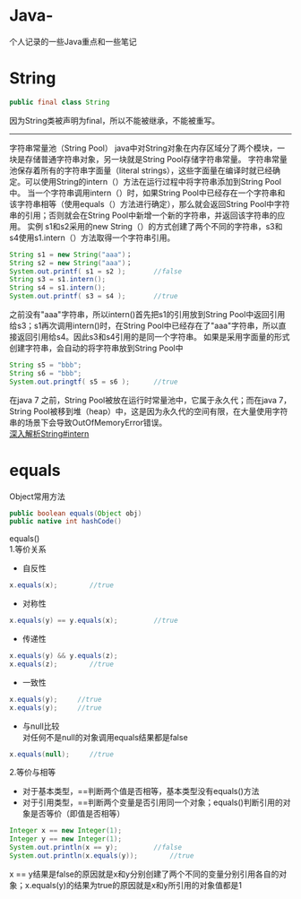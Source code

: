 # Java-
个人记录的一些Java重点和一些笔记 
# String

```java
public final class String
```
因为String类被声明为final，所以不能被继承，不能被重写。

---
字符串常量池（String Pool）
java中对String对象在内存区域分了两个模块，一块是存储普通字符串对象，另一块就是String Pool存储字符串常量。
字符串常量池保存着所有的字符串字面量（literal strings），这些字面量在编译时就已经确定。可以使用String的intern（）方法在运行过程中将字符串添加到String Pool中。
当一个字符串调用intern（）时，如果String Pool中已经存在一个字符串和该字符串相等（使用equals（）方法进行确定），那么就会返回String Pool中字符串的引用；否则就会在String Pool中新增一个新的字符串，并返回该字符串的应用。
实例
s1和s2采用的new String（）的方式创建了两个不同的字符串，s3和s4使用s1.intern（）方法取得一个字符串引用。

```java
String s1 = new String("aaa")；
String s2 = new String("aaa")；
System.out.printf( s1 = s2 );       //false
String s3 = s1.intern();
String s4 = s1.intern();
System.out.printf( s3 = s4 );       //true
```
之前没有"aaa"字符串，所以intern()首先把s1的引用放到String Pool中返回引用给s3；s1再次调用intern()时，在String Pool中已经存在了"aaa"字符串，所以直接返回引用给s4。因此s3和s4引用的是同一个字符串。
如果是采用字面量的形式创建字符串，会自动的将字符串放到String Pool中

```java
String s5 = "bbb";
String s6 = "bbb";
System.out.pringtf( s5 = s6 );      //true
```
在java 7 之前，String Pool被放在运行时常量池中，它属于永久代；而在java 7，String Pool被移到堆（heap）中，这是因为永久代的空间有限，在大量使用字符串的场景下会导致OutOfMemoryError错误。  
[深入解析String#intern](https://tech.meituan.com/2014/03/06/in-depth-understanding-string-intern.html)
# equals
Object常用方法  
```java
public boolean equals(Object obj)
public native int hashCode()
```
equals()  
1.等价关系  
- 自反性  
```java
x.equals(x);        //true
```
- 对称性  
```java
x.equals(y) == y.equals(x);         //true
```
- 传递性  
```java
x.equals(y) && y.equals(z);
x.equals(z);        //true
```
- 一致性  
```java
x.equals(y);     //true
x.equals(y);     //true
```
- 与null比较  
对任何不是null的对象调用equals结果都是false  
```java
x.equals(null);     //true
```
2.等价与相等  
- 对于基本类型，==判断两个值是否相等，基本类型没有equals()方法  
- 对于引用类型，==判断两个变量是否引用同一个对象；equals()判断引用的对象是否等价（即值是否相等）  
```java
Integer x == new Integer(1);
Integer y == new Integer(1);
System.out.println(x == y);         //false
System.out.println(x.equals(y));        //true
```
x == y结果是false的原因就是x和y分别创建了两个不同的变量分别引用各自的对象；x.equals(y)的结果为true的原因就是x和y所引用的对象值都是1
